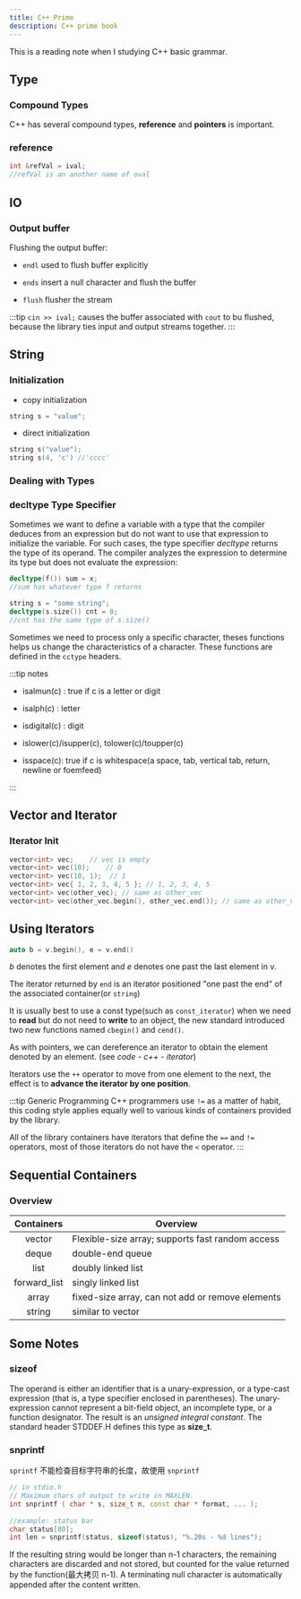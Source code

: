 ```yaml
---
title: C++ Prime
description: C++ prime book
---
```


This is a reading note when I studying C++ basic grammar.
<!-- more -->

## Type

### Compound Types

C++ has several compound types, **reference** and **pointers** is important.

### reference

```cpp
int &refVal = ival;
//refVal is an another name of oval
```

## IO

### Output buffer

Flushing the output buffer:

- `endl` used to flush buffer explicitly

- `ends` insert a null character and flush the buffer

- `flush` flusher the stream

:::tip
`cin >> ival;` causes the buffer associated with `cout` to bu flushed, because the library ties input and output streams together.
:::

## String

### Initialization

- copy initialization

```cpp
string s = "value";
```

- direct initialization

```cpp
string s("value");
string s(4, 'c') //'cccc'
```

### Dealing with Types

### decltype Type Specifier

Sometimes we want to define a variable with a type that the compiler deduces from an expression but do not want to use that expression to initialize the variable. For such cases, the type specifier *decltype* returns the type of its operand. The compiler analyzes the expression to determine its type but does not evaluate the expression:

```cpp
decltype(f()) sum = x;
//sum has whatever type f returns

string s = "some string";
decltype(s.size()) cnt = 0;
//cnt has the same type of s.size()
```

Sometimes we need to process only a specific character, theses functions helps us change the characteristics of a character. These functions are defined in the `cctype` headers.

:::tip notes

- isalmun(c) : true if c is a letter or digit

- isalph(c) : letter

- isdigital(c) : digit

- islower(c)/isupper(c), tolower(c)/toupper(c)

- isspace(c): true if c is whitespace(a space, tab, vertical tab, return, newline or foemfeed)

:::

## Vector and Iterator

### Iterator Init

```cpp
vector<int> vec;    // vec is empty
vector<int> vec(10);    // 0
vector<int> vec(10, 1);  // 1
vector<int> vec{ 1, 2, 3, 4, 5 }; // 1, 2, 3, 4, 5
vector<int> vec(other_vec); // same as other_vec
vector<int> vec(other_vec.begin(), other_vec.end()); // same as other_vec
```

## Using Iterators

```cpp
auto b = v.begin(), e = v.end()
```

*b* denotes the first element and *e* denotes one past the last element in v.

The iterator returned by `end` is an iterator positioned "one past the end" of the associated container(or `string`)

It is usually best to use a const type(such as `const_iterator`) when we need to **read** but do not need to **write** to an object, the new standard introduced two new functions named `cbegin()` and `cend()`.

As with pointers, we can dereference an iterator to obtain the element denoted by an element. (see *code - c++ - iterator*)

Iterators use the `++` operator to move from one element to the next, the effect is to **advance the iterator by one position**.

:::tip Generic Programming
C++ programmers use `!=` as a matter of habit, this coding style applies equally well to various kinds of containers provided by the library.

All of the library containers have iterators that define the `==` and `!=` operators, most of those iterators do not have the `<` operator.
:::

## Sequential Containers

### Overview

|  Containers  | Overview                                         |
| :----------: | ------------------------------------------------ |
|    vector    | Flexible-size array; supports fast random access |
|    deque     | double-end queue                                 |
|     list     | doubly linked list                               |
| forward_list | singly linked list                               |
|    array     | fixed-size array, can not add or remove elements |
|    string    | similar to vector                                |


## Some Notes

### sizeof

The operand is either an identifier that is a unary-expression, or a type-cast expression (that is, a type specifier enclosed in parentheses). The unary-expression cannot represent a bit-field object, an incomplete type, or a function designator. The result is an *unsigned integral constant*. The standard header STDDEF.H defines this type as **size_t**.

### snprintf

`sprintf` 不能检查目标字符串的长度，故使用 `snprintf`

```cpp
// in stdio.h
// Maximum chars of output to write in MAXLEN. 
int snprintf ( char * s, size_t n, const char * format, ... );
         
//example: status bar
char status[80];
int len = snprintf(status, sizeof(status), "%.20s - %d lines");
```

If the resulting string would be longer than n-1 characters, the remaining characters are discarded and not stored, but counted for the value returned by the function(最大拷贝 n-1).
A terminating null character is automatically appended after the content written.
